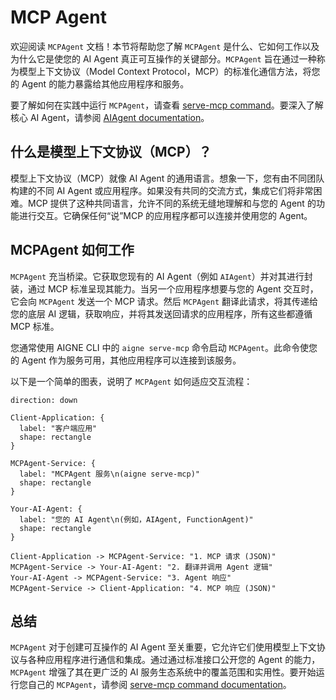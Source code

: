 # MCP Agent

欢迎阅读 `MCPAgent` 文档！本节将帮助您了解 `MCPAgent` 是什么、它如何工作以及为什么它是使您的 AI Agent 真正可互操作的关键部分。`MCPAgent` 旨在通过一种称为模型上下文协议（Model Context Protocol，MCP）的标准化通信方法，将您的 Agent 的能力暴露给其他应用程序和服务。

要了解如何在实践中运行 `MCPAgent`，请查看 [serve-mcp command](./cli-command-reference-serve-mcp.md)。要深入了解核心 AI Agent，请参阅 [AIAgent documentation](./core-agents-ai-agent.md)。

## 什么是模型上下文协议（MCP）？

模型上下文协议（MCP）就像 AI Agent 的通用语言。想象一下，您有由不同团队构建的不同 AI Agent 或应用程序。如果没有共同的交流方式，集成它们将非常困难。MCP 提供了这种共同语言，允许不同的系统无缝地理解和与您的 Agent 的功能进行交互。它确保任何“说”MCP 的应用程序都可以连接并使用您的 Agent。

## MCPAgent 如何工作

`MCPAgent` 充当桥梁。它获取您现有的 AI Agent（例如 `AIAgent`）并对其进行封装，通过 MCP 标准呈现其能力。当另一个应用程序想要与您的 Agent 交互时，它会向 `MCPAgent` 发送一个 MCP 请求。然后 `MCPAgent` 翻译此请求，将其传递给您的底层 AI 逻辑，获取响应，并将其发送回请求的应用程序，所有这些都遵循 MCP 标准。

您通常使用 AIGNE CLI 中的 `aigne serve-mcp` 命令启动 `MCPAgent`。此命令使您的 Agent 作为服务可用，其他应用程序可以连接到该服务。

以下是一个简单的图表，说明了 `MCPAgent` 如何适应交互流程：

```d2
direction: down

Client-Application: {
  label: "客户端应用"
  shape: rectangle
}

MCPAgent-Service: {
  label: "MCPAgent 服务\n(aigne serve-mcp)"
  shape: rectangle
}

Your-AI-Agent: {
  label: "您的 AI Agent\n(例如，AIAgent, FunctionAgent)"
  shape: rectangle
}

Client-Application -> MCPAgent-Service: "1. MCP 请求 (JSON)"
MCPAgent-Service -> Your-AI-Agent: "2. 翻译并调用 Agent 逻辑"
Your-AI-Agent -> MCPAgent-Service: "3. Agent 响应"
MCPAgent-Service -> Client-Application: "4. MCP 响应 (JSON)"
```

## 总结

`MCPAgent` 对于创建可互操作的 AI Agent 至关重要，它允许它们使用模型上下文协议与各种应用程序进行通信和集成。通过通过标准接口公开您的 Agent 的能力，`MCPAgent` 增强了其在更广泛的 AI 服务生态系统中的覆盖范围和实用性。要开始运行您自己的 `MCPAgent`，请参阅 [serve-mcp command documentation](./cli-command-reference-serve-mcp.md)。